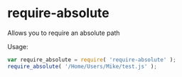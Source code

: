 # require-absolute
Allows you to require an absolute path

Usage:

```javascript
var require_absolute = require( 'require-absolute' );
require_absolute( '/Home/Users/Mike/test.js' );
```